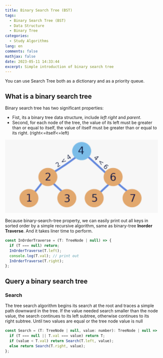 ```yaml
---
title: Binary Search Tree (BST)
tags:
  - Binary Search Tree (BST)
  - Data Structure
  - Binary Tree
categories:
  - Study Algorithms
lang: en
comments: false
mathjax: false
date: 2023-05-11 14:33:44
excerpt: Simple introduction of binary search tree
---
```


You can use Search Tree both as a dictionary and as a priority queue.

## What is a binary search tree

Binary search tree has two significant properties:

- Fist, its a binary tree data structure, include _left_ _right_ and _parent_.
- Second, for each node of the tree, the value of its left must be greater than or equal to itself, the value of itself must be greater than or equal to its right. (right<=itself<=left)

![BST Introduction.png](/images/[Binary-Search-Tree]BST_Introduction.png)

Because binary-search-tree property, we can easily print out all keys in sorted order by a simple recursive algorithm, same as binary-tree **Inorder Traverse**. And it takes liner time to perform.

```js
const InOrderTraverse = (T: TreeNode | null) => {
  if (T === null) return;
  InOrderTraverse(T.left);
  console.log(T.val); // print out
  InOrderTraverse(T.right);
};
```

## Query a binary search tree

### Search

The tree search algorithm begins its search at the root and traces a simple path downward in the tree. If the value needed search smaller than the node value, the search continues to its left subtree, otherwise continues to its right subtree. Until two values are equal or the tree node value is null

```js
const Search = (T: TreeNode | null, value: number): TreeNode | null => {
  if (T === null || T.val === value) return T;
  if (value < T.val) return Search(T.left, value);
  else return Search(T.right, value);
};
```
